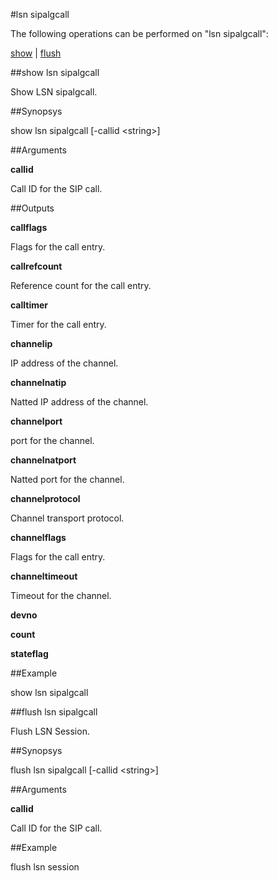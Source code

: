 #lsn sipalgcall

The following operations can be performed on "lsn sipalgcall":


[show](#show-lsn-sipalgcall) | [flush](#flush-lsn-sipalgcall)

##show lsn sipalgcall

Show LSN sipalgcall.


##Synopsys

show lsn sipalgcall [-callid &lt;string>]


##Arguments

<b>callid</b>
Call ID for the SIP call.



##Outputs

<b>callflags</b>
Flags for the call entry.

<b>callrefcount</b>
Reference count for the call entry.

<b>calltimer</b>
Timer for the call entry.

<b>channelip</b>
IP address of the channel.

<b>channelnatip</b>
Natted IP address of the channel.

<b>channelport</b>
port for the channel.

<b>channelnatport</b>
Natted port for the channel.

<b>channelprotocol</b>
Channel transport protocol.

<b>channelflags</b>
Flags for the call entry.

<b>channeltimeout</b>
Timeout for the channel.

<b>devno</b>

<b>count</b>

<b>stateflag</b>



##Example

show lsn sipalgcall

##flush lsn sipalgcall

Flush LSN Session.


##Synopsys

flush lsn sipalgcall [-callid &lt;string>]


##Arguments

<b>callid</b>
Call ID for the SIP call.



##Example

flush lsn session

